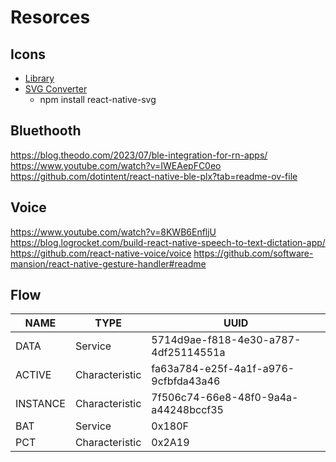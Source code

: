 # Resorces


## Icons
- [Library](https://icons.expo.fyi/Index)
- [SVG Converter](https://react-svgr.com/)
  - npm install react-native-svg

## Bluethooth

https://blog.theodo.com/2023/07/ble-integration-for-rn-apps/
https://www.youtube.com/watch?v=IWEAepFC0eo
https://github.com/dotintent/react-native-ble-plx?tab=readme-ov-file

## Voice
https://www.youtube.com/watch?v=8KWB6EnfljU
https://blog.logrocket.com/build-react-native-speech-to-text-dictation-app/
https://github.com/react-native-voice/voice
https://github.com/software-mansion/react-native-gesture-handler#readme

## Flow

| NAME     | TYPE           | UUID                                 |
| -------- | -------------- | ------------------------------------ |
| DATA     | Service        | 5714d9ae-f818-4e30-a787-4df25114551a |
| ACTIVE   | Characteristic | fa63a784-e25f-4a1f-a976-9cfbfda43a46 |
| INSTANCE | Characteristic | 7f506c74-66e8-48f0-9a4a-a44248bccf35 |
| BAT      | Service        | 0x180F                               |
| PCT      | Characteristic | 0x2A19                               |
